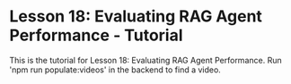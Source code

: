 # Lesson 18: Evaluating RAG Agent Performance - Tutorial

This is the tutorial for Lesson 18: Evaluating RAG Agent Performance. Run 'npm run populate:videos' in the backend to find a video.